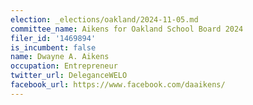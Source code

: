 ```yaml
---
election: _elections/oakland/2024-11-05.md
committee_name: Aikens for Oakland School Board 2024
filer_id: '1469894'
is_incumbent: false
name: Dwayne A. Aikens
occupation: Entrepreneur
twitter_url: DeleganceWELO
facebook_url: https://www.facebook.com/daaikens/
---
```

